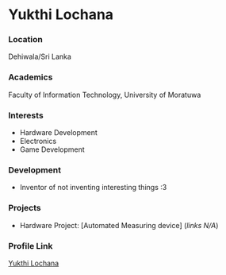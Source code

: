 # Yukthi Lochana

### Location

Dehiwala/Sri Lanka

### Academics

Faculty of Information Technology, University of Moratuwa

### Interests

- Hardware Development
- Electronics
- Game Development

### Development

- Inventor of not inventing interesting things :3

### Projects

- Hardware Project: [Automated Measuring device] (*links N/A*)

### Profile Link

[Yukthi Lochana](https://github.com/yuk7hi)
